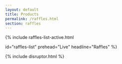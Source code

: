 ```yaml
---
layout: default
title: Products
permalink: /raffles.html
section: raffles
---
```


{%
include raffles-list-active.html

id="raffles-list"
prehead="Live"
headline="Raffles"
%}


{%
include disruptor.html
%}
